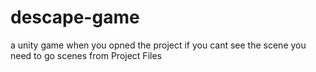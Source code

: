 # descape-game
a unity game
when you opned the project if you cant see the scene you need to go scenes from Project Files
